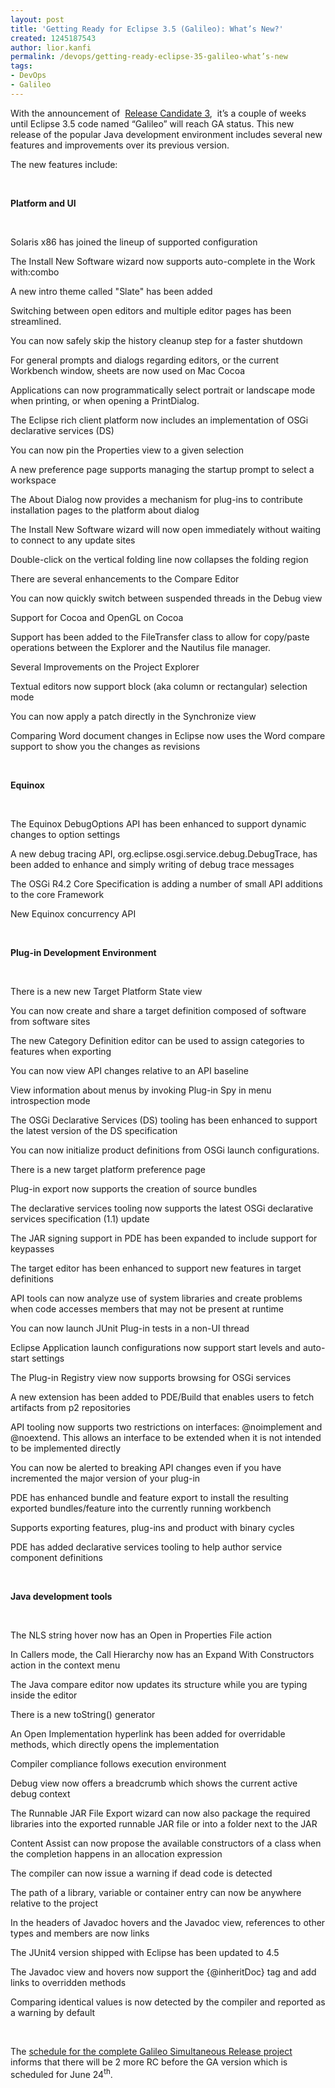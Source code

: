 ```yaml
---
layout: post
title: 'Getting Ready for Eclipse 3.5 (Galileo): What’s New?'
created: 1245187543
author: lior.kanfi
permalink: /devops/getting-ready-eclipse-35-galileo-what’s-new
tags:
- DevOps
- Galileo
---
```

<p>With the announcement of&nbsp; <a href="http://download.eclipse.org/eclipse/downloads/drops/S-3.5RC3-200905282000/">Release     Candidate 3</a>,&nbsp; it&rsquo;s a couple of weeks until Eclipse 3.5 code named &ldquo;Galileo&rdquo; will reach GA status. This new release of the popular Java development environment includes several new features and improvements over its previous version.</p>
<p>The new features include:</p>
<p>&nbsp;</p>
<p><b>Platform and UI</b></p>
<p>&nbsp;</p>
<p class="rteindent1">Solaris x86 has joined the lineup of supported     configuration</p>
<p class="rteindent1">The Install New Software wizard now supports auto-complete     in the Work with:combo</p>
<p class="rteindent1">A new intro theme called &quot;Slate&quot; has     been added</p>
<p class="rteindent1">Switching between open editors and multiple     editor pages has been streamlined.</p>
<p class="rteindent1">You can now safely skip the history cleanup step     for a faster shutdown</p>
<p class="rteindent1">For general prompts and dialogs regarding     editors, or the current Workbench window, sheets are now used on Mac Cocoa</p>
<p class="rteindent1">Applications can now programmatically select     portrait or landscape mode when printing, or when opening a PrintDialog.</p>
<p class="rteindent1">The Eclipse rich client platform now includes an     implementation of OSGi declarative services (DS)</p>
<p class="rteindent1">You can now pin the Properties view to a given     selection</p>
<p class="rteindent1">A new preference page supports managing the     startup prompt to select a workspace</p>
<p class="rteindent1">The About Dialog now provides a mechanism for     plug-ins to contribute installation pages to the platform about dialog</p>
<p class="rteindent1">The Install New Software wizard will now open     immediately without waiting to connect to any update sites</p>
<p class="rteindent1">Double-click on the vertical folding line now collapses     the folding region</p>
<p class="rteindent1">There are several enhancements to the Compare     Editor</p>
<p class="rteindent1">You can now quickly switch between suspended     threads in the Debug view</p>
<p class="rteindent1">Support for Cocoa and OpenGL on Cocoa</p>
<p class="rteindent1">Support has been added to the FileTransfer class to allow for copy/paste operations between the Explorer and the Nautilus file manager.</p>
<p class="rteindent1">Several Improvements on the Project Explorer</p>
<p class="rteindent1">Textual editors now support block (aka column or     rectangular) selection mode</p>
<p class="rteindent1">You can now apply a patch directly in the     Synchronize view</p>
<p class="rteindent1">Comparing Word document changes in Eclipse now     uses the Word compare support to show you the changes as revisions</p>
<p class="rteindent1">&nbsp;</p>
<p><b>Equinox</b></p>
<p>&nbsp;</p>
<p class="rteindent1">The Equinox DebugOptions API has been enhanced     to support dynamic changes to option settings</p>
<p class="rteindent1">A new debug tracing API, org.eclipse.osgi.service.debug.DebugTrace, has been added to enhance and simply writing of debug trace messages</p>
<p class="rteindent1">The OSGi R4.2 Core Specification is adding a       number of small API additions to the core Framework</p>
<p class="rteindent1">New Equinox concurrency API</p>
<p class="rteindent1">&nbsp;</p>
<p><b>Plug-in Development     Environment</b></p>
<p>&nbsp;</p>
<p class="rteindent1">There is a new new Target Platform State view</p>
<p class="rteindent1">You can now create and share a target definition     composed of software from software sites</p>
<p class="rteindent1">The new Category Definition editor can be used     to assign categories to features when exporting</p>
<p class="rteindent1">You can now view API changes relative to an API     baseline</p>
<p class="rteindent1">View information about menus by invoking Plug-in     Spy in menu introspection mode</p>
<p class="rteindent1">The OSGi Declarative Services (DS) tooling has     been enhanced to support the latest version of the DS specification</p>
<p class="rteindent1">You can now initialize product definitions from       OSGi launch configurations.</p>
<p class="rteindent1">There is a new target platform preference page</p>
<p class="rteindent1">Plug-in export now supports the creation of     source bundles</p>
<p class="rteindent1">The declarative services tooling now supports     the latest OSGi declarative services specification (1.1) update</p>
<p class="rteindent1">The JAR signing support in PDE has been expanded     to include support for keypasses</p>
<p class="rteindent1">The target editor has been enhanced to support     new features in target definitions</p>
<p class="rteindent1">API tools can now analyze use of system libraries and create problems when code accesses members that may not be present at runtime</p>
<p class="rteindent1">You can now launch JUnit Plug-in tests in a     non-UI thread</p>
<p class="rteindent1">Eclipse Application launch configurations now     support start levels and auto-start settings</p>
<p class="rteindent1">The Plug-in Registry view now supports browsing     for OSGi services</p>
<p class="rteindent1">A new extension has been added to PDE/Build that     enables users to fetch artifacts from p2 repositories</p>
<p class="rteindent1">API tooling now supports two restrictions on interfaces: @noimplement and @noextend. This allows an interface to be extended when it is not intended to be implemented directly</p>
<p class="rteindent1">You can now be alerted to breaking API changes     even if you have incremented the major version of your plug-in</p>
<p class="rteindent1">PDE has enhanced bundle and feature export to install the resulting exported bundles/feature into the currently running workbench</p>
<p class="rteindent1">Supports exporting features, plug-ins and     product with binary cycles</p>
<p class="rteindent1">PDE has added declarative services tooling to       help author service component definitions</p>
<p class="rteindent1">&nbsp;</p>
<p><b>Java development     tools</b></p>
<p>&nbsp;</p>
<p class="rteindent1">The NLS string hover now has an Open in     Properties File action</p>
<p class="rteindent1">In Callers mode, the Call Hierarchy now has an     Expand With Constructors action in the context menu</p>
<p class="rteindent1">The Java compare editor now updates its       structure while you are typing inside the editor</p>
<p class="rteindent1">There is a new toString() generator</p>
<p class="rteindent1">An Open Implementation hyperlink has been added     for overridable methods, which directly opens the implementation</p>
<p class="rteindent1">Compiler compliance follows execution     environment</p>
<p class="rteindent1">Debug view now offers a breadcrumb which shows     the current active debug context</p>
<p class="rteindent1">The Runnable JAR File Export wizard can now also package the required libraries into the exported runnable JAR file or into a folder next to the JAR</p>
<p class="rteindent1">Content Assist can now propose the available     constructors of a class when the completion happens in an allocation expression</p>
<p class="rteindent1">The compiler can now issue a warning if dead     code is detected</p>
<p class="rteindent1">The path of a library, variable or container     entry can now be anywhere relative to the project</p>
<p class="rteindent1">In the headers of Javadoc hovers and the Javadoc     view, references to other types and members are now links</p>
<p class="rteindent1">The JUnit4 version shipped with Eclipse has been     updated to 4.5</p>
<p class="rteindent1">The Javadoc view and hovers now support the     {@inheritDoc} tag and add links to overridden methods</p>
<p class="rteindent1">Comparing identical values is now detected by       the compiler and reported as a warning by default</p>
<p>&nbsp;</p>
<p>The <a href="http://wiki.eclipse.org/Galileo#Milestones_and_Release_Candidates">schedule     for the complete Galileo Simultaneous Release project</a> informs that there     will be 2 more RC before the GA version which is scheduled for June 24<sup>th</sup>.</p>
